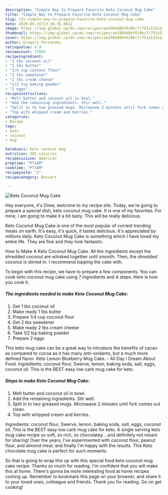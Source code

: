 ```yaml
---
description: "Simple Way to Prepare Favorite Keto Coconut Mug Cake"
title: "Simple Way to Prepare Favorite Keto Coconut Mug Cake"
slug: 115-simple-way-to-prepare-favorite-keto-coconut-mug-cake
date: 2020-05-31T13:38:35.081Z
image: https://img-global.cpcdn.com/recipes/ae2904d0bf620bc7/751x532cq70/keto-coconut-mug-cake-recipe-main-photo.jpg
thumbnail: https://img-global.cpcdn.com/recipes/ae2904d0bf620bc7/751x532cq70/keto-coconut-mug-cake-recipe-main-photo.jpg
cover: https://img-global.cpcdn.com/recipes/ae2904d0bf620bc7/751x532cq70/keto-coconut-mug-cake-recipe-main-photo.jpg
author: Gregory Fernandez
ratingvalue: 4.9
reviewcount: 17803
recipeingredient:
- "1 tbs coconut oil"
- "1 tbs butter"
- "1/4 cup coconut flour"
- "2 tbs sweetener"
- "2 tbs cream cheese"
- "1/2 tsp baking powder"
- "2 eggs"
recipeinstructions:
- "Melt butter and coconut oil in bowl."
- "Add the remaining ingredients. Stir well."
- "Split in to two greased mugs. Microwave 2 minutes until fork comes out clean."
- "Top with whipped cream and berries."
categories:
- Recipe
tags:
- keto
- coconut
- mug

katakunci: keto coconut mug 
nutrition: 285 calories
recipecuisine: American
preptime: "PT16M"
cooktime: "PT34M"
recipeyield: "2"
recipecategory: Dessert

---
```



![Keto Coconut Mug Cake](https://img-global.cpcdn.com/recipes/ae2904d0bf620bc7/751x532cq70/keto-coconut-mug-cake-recipe-main-photo.jpg)

Hey everyone, it's Drew, welcome to my recipe site. Today, we're going to prepare a special dish, keto coconut mug cake. It is one of my favorites. For mine, I am going to make it a bit tasty. This will be really delicious.

Keto Coconut Mug Cake is one of the most popular of current trending meals on earth. It's easy, it's quick, it tastes delicious. It's appreciated by millions daily. Keto Coconut Mug Cake is something which I have loved my entire life. They are fine and they look fantastic.

How to Make A Keto Coconut Mug Cake. All the ingredients except the shredded coconut are whisked together until smooth. Then, the shredded coconut is stirred in. I recommend topping the cake with.


To begin with this recipe, we have to prepare a few components. You can cook keto coconut mug cake using 7 ingredients and 4 steps. Here is how you cook it.

<!--inarticleads1-->

##### The ingredients needed to make Keto Coconut Mug Cake:

1. Get 1 tbs coconut oil
1. Make ready 1 tbs butter
1. Prepare 1/4 cup coconut flour
1. Get 2 tbs sweetener
1. Make ready 2 tbs cream cheese
1. Take 1/2 tsp baking powder
1. Prepare 2 eggs


This keto mug cake can be a great way to introduce the benefits of cacao as compared to cocoa as it has many anti-oxidants, but a much more defined flavor. Keto Lemon Blueberry Mug Cake. - All Day I Dream About Food. Ingredients: coconut flour, Swerve, lemon, baking soda, salt, eggs, coconut oil. This is the BEST easy low carb mug cake for keto. 

<!--inarticleads2-->

##### Steps to make Keto Coconut Mug Cake:

1. Melt butter and coconut oil in bowl.
1. Add the remaining ingredients. Stir well.
1. Split in to two greased mugs. Microwave 2 minutes until fork comes out clean.
1. Top with whipped cream and berries.


Ingredients: coconut flour, Swerve, lemon, baking soda, salt, eggs, coconut oil. This is the BEST easy low carb mug cake for keto. A single serving keto mug cake recipe so soft, so rich, so chocolatey… and definitely not meant for sharing! Over the years, I&#39;ve experimented with coconut flour, peanut flour, and almond meal; and finally I&#39;m happy with the results. This Keto chocolate mug cake is perfect for such moments. 

So that is going to wrap this up with this special food keto coconut mug cake recipe. Thanks so much for reading. I'm confident that you will make this at home. There's gonna be more interesting food at home recipes coming up. Remember to bookmark this page on your browser, and share it to your loved ones, colleague and friends. Thank you for reading. Go on get cooking!
